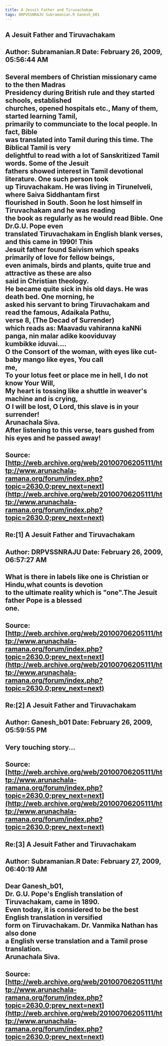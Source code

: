 ```yaml
--- 
title: A Jesuit Father and Tiruvachakam   
tags: DRPVSSNRAJU Subramanian.R Ganesh_b01  
---  
```

## A Jesuit Father and Tiruvachakam  
Author: Subramanian.R       Date: February 26, 2009, 05:56:44 AM  
---  
Several members of Christian missionary came to the then Madras   
Presidency during British rule and they started schools, established   
churches, opened hospitals etc., Many of them, started learning Tamil,  
primarily to communciate to the local people. In fact, Bible   
was translated into Tamil during this time. The Biblical Tamil is very  
delightful to read with a lot of Sanskritized Tamil words. Some of the Jesuit  
fathers showed interest in Tamil devotional literature. One such person took  
up Tiruvachakam. He was living in Tirunelveli, where Saiva Siddhantam first  
flourished in South. Soon he lost himself in Tiruvachakam and he was reading  
the book as regularly as he would read Bible. One Dr.G.U. Pope even  
translated Tiruvachakam in English blank verses, and this came in 1990! This  
Jesuit father found Saivism which speaks primarily of love for fellow beings,  
even animals, birds and plants, quite true and attractive as these are also  
said in Christian theology.   
He became quite sick in his old days. He was death bed. One morning, he  
asked his servant to bring Tiruvachakam and read the famous, Adaikala Pathu,  
verse 8, (The Decad of Surrender)   
which reads as: Maavadu vahiranna kaNNi panga, nin malar adike kooviduvay  
kumbikke iduvai....   
O the Consort of the woman, with eyes like cut-baby mango like eyes, You call  
me,   
To your lotus feet or place me in hell, I do not know Your Will,   
My heart is tossing like a shuttle in weaver's machine and is crying,   
O I will be lost, O Lord, this slave is in your surrender!   
Arunachala Siva.   
After listening to this verse, tears gushed from his eyes and he passed away!
 ---  
Source:[http://web.archive.org/web/20100706205111/http://www.arunachala-ramana.org/forum/index.php?topic=2630.0;prev_next=next](http://web.archive.org/web/20100706205111/http://www.arunachala-ramana.org/forum/index.php?topic=2630.0;prev_next=next)   
---  

## Re:[1] A Jesuit Father and Tiruvachakam  
Author: DRPVSSNRAJU         Date: February 26, 2009, 06:57:27 AM  
---  
What is there in labels like one is Christian or Hindu,what counts is devotion  
to the ultimate reality which is "one".The Jesuit father Pope is a blessed  
one.
 ---  
Source:[http://web.archive.org/web/20100706205111/http://www.arunachala-ramana.org/forum/index.php?topic=2630.0;prev_next=next](http://web.archive.org/web/20100706205111/http://www.arunachala-ramana.org/forum/index.php?topic=2630.0;prev_next=next)   
---  

## Re:[2] A Jesuit Father and Tiruvachakam  
Author: Ganesh_b01          Date: February 26, 2009, 05:59:55 PM  
---  
Very touching story...
 ---  
Source:[http://web.archive.org/web/20100706205111/http://www.arunachala-ramana.org/forum/index.php?topic=2630.0;prev_next=next](http://web.archive.org/web/20100706205111/http://www.arunachala-ramana.org/forum/index.php?topic=2630.0;prev_next=next)   
---  

## Re:[3] A Jesuit Father and Tiruvachakam  
Author: Subramanian.R       Date: February 27, 2009, 06:40:19 AM  
---  
Dear Ganesh_b01,   
Dr. G.U. Pope's English translation of Tiruvachakam, came in 1890.   
Even today, it is considered to be the best English translation in versified  
form on Tiruvachakam. Dr. Vanmika Nathan has also done   
a English verse translation and a Tamil prose translation.   
Arunachala Siva.
 ---  
Source:[http://web.archive.org/web/20100706205111/http://www.arunachala-ramana.org/forum/index.php?topic=2630.0;prev_next=next](http://web.archive.org/web/20100706205111/http://www.arunachala-ramana.org/forum/index.php?topic=2630.0;prev_next=next)   
---  

